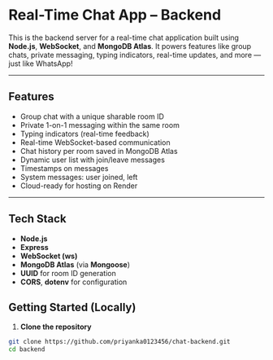 #  Real-Time Chat App – Backend

This is the backend server for a real-time chat application built using **Node.js**, **WebSocket**, and **MongoDB Atlas**. It powers features like group chats, private messaging, typing indicators, real-time updates, and more — just like WhatsApp!

---

##  Features

-  Group chat with a unique sharable room ID
-  Private 1-on-1 messaging within the same room
- Typing indicators (real-time feedback)
-  Real-time WebSocket-based communication
-  Chat history per room saved in MongoDB Atlas
-  Dynamic user list with join/leave messages
-  Timestamps on messages
-  System messages: user joined, left
-  Cloud-ready for hosting on Render

---

##  Tech Stack

- **Node.js**
- **Express**
- **WebSocket (ws)**
- **MongoDB Atlas** (via **Mongoose**)
- **UUID** for room ID generation
- **CORS**, **dotenv** for configuration

##  Getting Started (Locally)

1. **Clone the repository**

```bash
git clone https://github.com/priyanka0123456/chat-backend.git
cd backend


